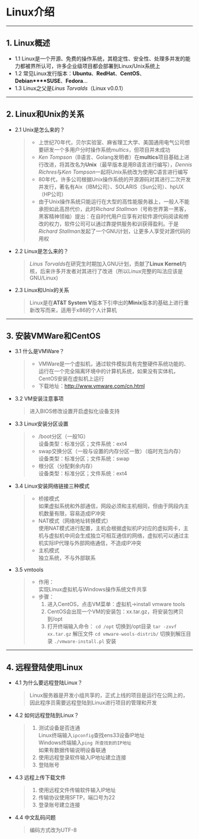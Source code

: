 # Linux介绍
---
## 1. Linux概述
+ 1.1 Linux是一个开源、免费的操作系统，其稳定性、安全性、处理多并发的能力都被界所认可，许多企业级项目都会部署到Linux/Unix系统上
+ 1.2 常见Linux发行版本：**Ubuntu**、**RedHat**、**CentOS**、**Debian****SUSE**、**Fedora**...
+ 1.3 Linux之父是*Linus Torvalds*（Linux v0.0.1）
---
## 2. Linux和Unix的关系
+ 2.1 Unix是怎么来的？
  >+ 上世纪70年代，贝尔实验室、麻省理工大学、美国通用电气公司想要研发一个多用户分时操作系统*multics*，但项目并未成功
  >+ *Ken Tompson*（B语言、Golang发明者）在**multics**项目基础上进行改进，将其改名为**Unix**（最早版本是用B语言进行编写），*Dennis Richres*与*Ken Tompson*一起将Unix系统改为使用C语言进行编写
  >+ 80年代，许多公司根据Unix操作系统的开源源码对其进行二次开发并发行，著名有Aix（IBM公司）、SOLARIS（Sun公司）、hpUX（HP公司）
  >+ 由于Unix操作系统只能运行在大型的高性能服务器上，一般人不能承担如此高昂代价，此时*Richard Stallman*（号称世界第一黑客，黑客精神领袖）提出：在自时代用户应享有对软件源代码阅读和修改的权力，软件公司可以通过靠提供服务和训获得盈利。于是*Richard Stallman*发起了一个GNU计划，让更多人享受对源代码的用权
+ 2.2 Linux是怎么来的？
  >*Linus Torvalds*在研究生时期加入GNU计划，贡献了**Linux Kernel**内核，后来许多开发者对其进行了改进（所以Linux完整的叫法应该是GNU/Linux)
+ 2.3 Linux和Unix的关系
  >Linux是在**AT&T System V**版本下引申出的**Minix**版本的基础上进行重新改写而来，适用于x86的个人计算机
---
## 3. 安装VMWare和CentOS
+ 3.1 什么是VMWare？
  >+ VMWare是一个虚拟机，通过软件模拟具有完整硬件系统功能的、运行在一个完全隔离环境中的计算机系统，如果没有实体机，CentOS安装在虚拟机上运行
  >+ 下载地址：http://www.vmware.com/cn.html
+ 3.2 VM安装注意事项
  >进入BIOS修改设置开启虚拟化设备支持
+ 3.3 Linux安装分区设置
  >+ /boot分区（一般1G）<br>
  设备类型：标准分区；文件系统：ext4
  >+ swap交换分区（一般与设置的内存分区一致）（临时充当内存）<br>
  设备类型：标准分区；文件系统：swap
  >+ 根分区（分配剩余内存）<br>
  设备类型：标准分区；文件系统：ext4
+ 3.4 Linux安装网络链接三种模式
  >+ 桥接模式<br>
  如果虚拟系统和外部通信，网段必须和主机相同，但由于网段内主机数量有限，容易造成IP冲突
  >+ NAT模式（网络地址转换模式）<br>
  使用NAT模式进行配置，主机会根据虚拟机IP对应的虚拟网卡，主机与虚拟机中间会生成独立可相互通信的网络，虚拟机可以通过主机实际IP代理与外部网络通信，不造成IP冲突
  >+ 主机模式<br>
  独立系统，不与外部联系
+ 3.5 vmtools
  >+ 作用：<br>
  实现Linux虚拟机与Windows操作系统文件共享
  >+ 步骤：
  >   1. 进入CentOS，点击VM菜单：虚拟机->install vmware tools
  >   2. CentOS会出现一个VM的安装包：xx.tar.gz，将安装包拷贝到/opt
  >   3. 打开终端输入命令：
      `cd /opt`   切换到/opt目录
      `tar -zxvf xx.tar.gz`   解压文件
      `cd vmware-wools-distrib/`  切换到解压目录
      `./vmware-install.pl`   安装
---
## 4. 远程登陆使用Linux
+ 4.1 为什么要远程登陆Linux？
  >Linux服务器是开发小组共享的，正式上线的项目是运行在公网上的，因此程序员需要远程登陆到Linux进行项目的管理和开发
+ 4.2 如何远程登陆到Linux？
  >1. 测试设备是否连通<br>
        Linux终端输入`ipconfig`查找ens33设备IP地址<br>
        Windows终端输入`ping 所查找到的IP地址`<br>
        如果有数据传输说明设备联通
  >2. 使用远程登录软件输入IP地址建立连接
  >3. 登陆账号
+ 4.3 远程上传下载文件
  >1. 使用远程文件传输软件输入IP地址
  >2. 传输协议使用SFTP，端口号为22
  >3. 登录账号建立连接
+ 4.4 中文乱码问题
  >编码方式改为UTF-8